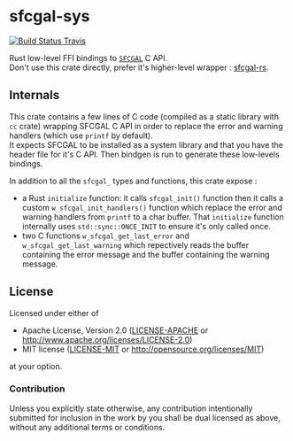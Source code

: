 # sfcgal-sys

[![Build Status Travis](https://travis-ci.org/mthh/sfcgal-sys.svg?branch=master)](https://travis-ci.org/mthh/sfcgal-sys)

Rust low-level FFI bindings to [`SFCGAL`](http://oslandia.github.io/SFCGAL/) C API.  
Don't use this crate directly, prefer it's higher-level wrapper : [sfcgal-rs](https://github.com/mthh/sfcgal-rs).


## Internals

This crate contains a few lines of C code (compiled as a static library with `cc` crate) wrapping SFCGAL C API in order to replace the error and warning handlers (which use `printf` by default).  
It expects SFCGAL to be installed as a system library and that you have the header file for it's C API.
Then bindgen is run to generate these low-levels bindings.

In addition to all the `sfcgal_` types and functions, this crate expose :
- a Rust `initialize` function: it calls `sfcgal_init()` function then it calls a custom `w_sfcgal_init_handlers()` function which replace the error and warning handlers from `printf` to a char buffer. That `initialize` function internally uses `std::sync::ONCE_INIT` to ensure it's only called once.
- two C functions `w_sfcgal_get_last_error` and `w_sfcgal_get_last_warning` which repectively reads the buffer containing the error message and the buffer containing the warning message.

## License

Licensed under either of
 * Apache License, Version 2.0 ([LICENSE-APACHE](LICENSE-APACHE) or http://www.apache.org/licenses/LICENSE-2.0)
 * MIT license ([LICENSE-MIT](LICENSE-MIT) or http://opensource.org/licenses/MIT)

at your option.

### Contribution

Unless you explicitly state otherwise, any contribution intentionally submitted
for inclusion in the work by you shall be dual licensed as above, without any
additional terms or conditions.
